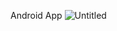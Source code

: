 Android App
![Untitled](https://github.com/Rudresh07/CIDRA/assets/97966593/b484b840-12d1-4920-b943-c63935e6b78a)
